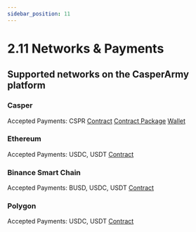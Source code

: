 ```yaml
---
sidebar_position: 11
---
```


# 2.11 Networks & Payments

## Supported networks on the CasperArmy platform

### Casper
Accepted Payments: CSPR
<a href="https://cspr.live/contract/511ee128bb963ebea34fcfb789f36a6d61d8062307218c9c5e3e8d8bc7f595f8">Contract</a>
<a href="https://cspr.live/contract-package/9ec6171a9d23d9130f425f6d5cb51f33e64c77d29753656e025bab5c5315bd2d">Contract Package</a>
<a href="https://cspr.live/account/020377bc3ad54b5505971e001044ea822a3f6f307f8dc93fa45a05b7463c0a053bed">Wallet</a>

### Ethereum
Accepted Payments: USDC, USDT
<a href="https://etherscan.io/address/0x18b9F2EBA21FD61902622d6883BC068385Fb551D">Contract</a>

### Binance Smart Chain
Accepted Payments: BUSD, USDC, USDT
<a href="https://bscscan.com/address/0x18b9F2EBA21FD61902622d6883BC068385Fb551D">Contract</a>

### Polygon
Accepted Payments: USDC, USDT
<a href="https://polygonscan.com/address/0x18b9F2EBA21FD61902622d6883BC068385Fb551D">Contract</a>
